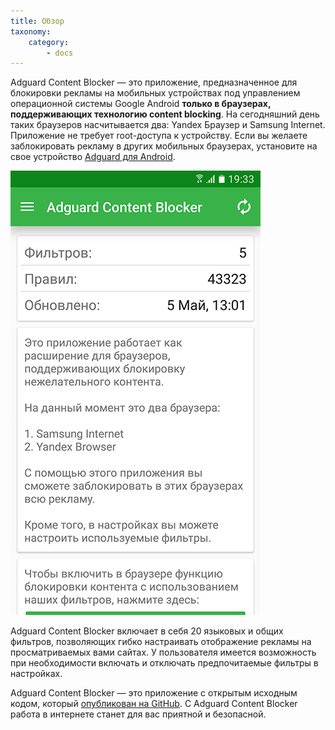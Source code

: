 ```yaml
---
title: Обзор
taxonomy:
    category:
        - docs
---
```


Adguard Content Blocker — это приложение, предназначенное для блокировки рекламы на мобильных устройствах под управлением операционной системы Google Android **только в браузерах, поддерживающих технологию content blocking**. На сегодняшний день таких браузеров насчитывается два: Yandex Браузер и Samsung Internet. Приложение не требует root-доступа к устройству. Если вы желаете заблокировать рекламу в других мобильных браузерах, установите на свое устройство [Adguard для Android](http://kb.adguard.com/ru/android/overview).

![](content-main-ru.png)

Adguard Content Blocker  включает в себя 20 языковых и общих фильтров, позволяющих гибко настраивать отображение рекламы на просматриваемых вами сайтах. У пользователя имеется возможность при необходимости включать и отключать предпочитаемые фильтры в настройках. 

Adguard Content Blocker  — это приложение с открытым исходным кодом, который [опубликован на GitHub](https://github.com/AdguardTeam/ContentBlocker). C Adguard Content Blocker работа в интернете станет для вас приятной и безопасной.
